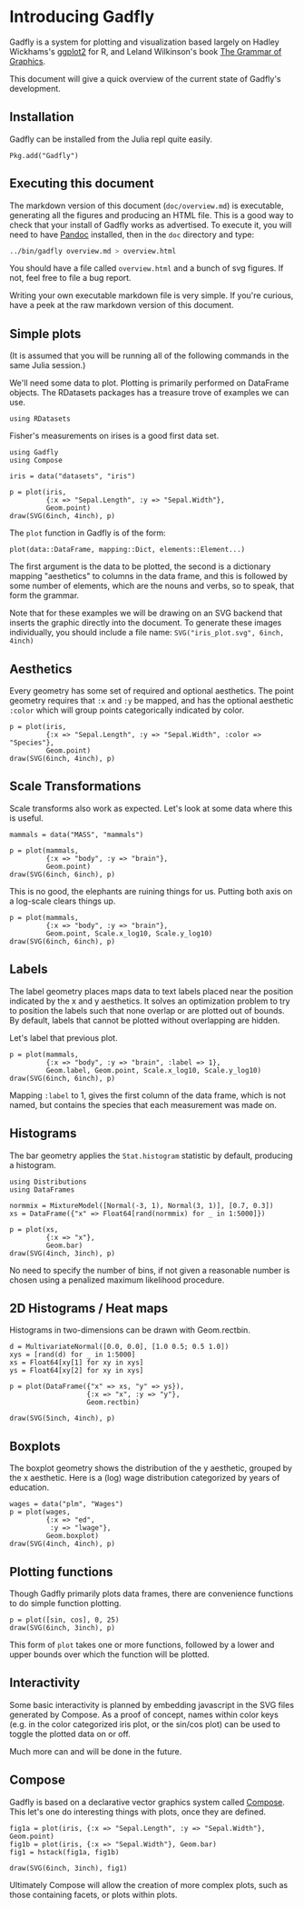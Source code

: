 
# Introducing Gadfly

Gadfly is a system for plotting and visualization based largely on Hadley
Wickhams's [ggplot2](http://ggplot2.org/) for R, and Leland Wilkinson's book
[The Grammar of Graphics](http://www.cs.uic.edu/~wilkinson/TheGrammarOfGraphics/GOG.html).

This document will give a quick overview of the current state of Gadfly's
development.

## Installation

Gadfly can be installed from the Julia repl quite easily.

```{.julia execute="false"}
Pkg.add("Gadfly")
```

## Executing this document

The markdown version of this document (`doc/overview.md`) is executable,
generating all the figures and producing an HTML file. This is a good way to
check that your install of Gadfly works as advertised. To execute it, you will
need to have [Pandoc](http://johnmacfarlane.net/pandoc/) installed, then in the
`doc` directory and type:

```{.bash execute="false"}
../bin/gadfly overview.md > overview.html
```

You should have a file called `overview.html` and a bunch of svg figures. If
not, feel free to file a bug report.

Writing your own executable markdown file is very simple. If you're curious, have
a peek at the raw markdown version of this document.


## Simple plots

(It is assumed that you will be running all of the following commands in the
same Julia session.)

We'll need some data to plot. Plotting is primarily performed on DataFrame
objects. The RDatasets packages has a treasure trove of examples we can use.

```{.julia}
using RDatasets
```

Fisher's measurements on irises is a good first data set.

```{.julia}
using Gadfly
using Compose

iris = data("datasets", "iris")

p = plot(iris,
         {:x => "Sepal.Length", :y => "Sepal.Width"},
         Geom.point)
draw(SVG(6inch, 4inch), p)
```

The `plot` function in Gadfly is of the form:

```{.julia execute="false"}
plot(data::DataFrame, mapping::Dict, elements::Element...)
```

The first argument is the data to be plotted, the second is a dictionary
mapping "aesthetics" to columns in the data frame, and this is followed by some
number of elements, which are the nouns and verbs, so to speak, that form the
grammar.

Note that for these examples we will be drawing on an SVG backend that inserts
the graphic directly into the document. To generate these images individually,
you should include a file name: `SVG("iris_plot.svg", 6inch, 4inch)`

## Aesthetics

Every geometry has some set of required and optional aesthetics. The point
geometry requires that `:x` and `:y` be mapped, and has the optional aesthetic
`:color` which will group points categorically indicated by color.

```{.julia}
p = plot(iris,
         {:x => "Sepal.Length", :y => "Sepal.Width", :color => "Species"},
         Geom.point)
draw(SVG(6inch, 4inch), p)
```

## Scale Transformations

Scale transforms also work as expected. Let's look at some data where this is
useful.

```{.julia}
mammals = data("MASS", "mammals")

p = plot(mammals,
         {:x => "body", :y => "brain"},
         Geom.point)
draw(SVG(6inch, 6inch), p)
```

This is no good, the elephants are ruining things for us. Putting both axis on a
log-scale clears things up.

```{.julia}
p = plot(mammals,
         {:x => "body", :y => "brain"},
         Geom.point, Scale.x_log10, Scale.y_log10)
draw(SVG(6inch, 6inch), p)
```

## Labels

The label geometry places maps data to text labels placed near the position
indicated by the x and y aesthetics. It solves an optimization problem to try to
position the labels such that none overlap or are plotted out of bounds. By
default, labels that cannot be plotted without overlapping are hidden.

Let's label that previous plot.

```{.julia}
p = plot(mammals,
         {:x => "body", :y => "brain", :label => 1},
         Geom.label, Geom.point, Scale.x_log10, Scale.y_log10)
draw(SVG(6inch, 6inch), p)
```

Mapping `:label` to 1, gives the first column of the data frame, which is not
named, but contains the species that each measurement was made on.


## Histograms

The bar geometry applies the `Stat.histogram` statistic by default, producing a
histogram.

```{.julia}
using Distributions
using DataFrames

normmix = MixtureModel([Normal(-3, 1), Normal(3, 1)], [0.7, 0.3])
xs = DataFrame({"x" => Float64[rand(normmix) for _ in 1:5000]})

p = plot(xs,
         {:x => "x"},
         Geom.bar)
draw(SVG(4inch, 3inch), p)
```

No need to specify the number of bins, if not given a reasonable number is
chosen using a penalized maximum likelihood procedure.


## 2D Histograms / Heat maps

Histograms in two-dimensions can be drawn with Geom.rectbin.

```{.julia}
d = MultivariateNormal([0.0, 0.0], [1.0 0.5; 0.5 1.0])
xys = [rand(d) for _ in 1:5000]
xs = Float64[xy[1] for xy in xys]
ys = Float64[xy[2] for xy in xys]

p = plot(DataFrame({"x" => xs, "y" => ys}),
                   {:x => "x", :y => "y"},
                   Geom.rectbin)

draw(SVG(5inch, 4inch), p)
```


## Boxplots

The boxplot geometry shows the distribution of the y aesthetic, grouped by the x
aesthetic. Here is a (log) wage distribution categorized by years of education.

```{.julia}
wages = data("plm", "Wages")
p = plot(wages,
         {:x => "ed",
          :y => "lwage"},
         Geom.boxplot)
draw(SVG(4inch, 4inch), p)
```


## Plotting functions

Though Gadfly primarily plots data frames, there are convenience functions to do
simple function plotting.

```{.julia}
p = plot([sin, cos], 0, 25)
draw(SVG(6inch, 3inch), p)
```

This form of `plot` takes one or more functions, followed by a lower and upper
bounds over which the function will be plotted.


## Interactivity

Some basic interactivity is planned by embedding javascript in the SVG files
generated by Compose. As a proof of concept, names within color keys (e.g. in
the color categorized iris plot, or the sin/cos plot) can be used to toggle the
plotted data on or off.

Much more can and will be done in the future.

## Compose

Gadfly is based on a declarative vector graphics system called
[Compose](https://github.com/dcjones/Compose.jl). This let's one do interesting
things with plots, once they are defined.

```{.julia}
fig1a = plot(iris, {:x => "Sepal.Length", :y => "Sepal.Width"}, Geom.point)
fig1b = plot(iris, {:x => "Sepal.Width"}, Geom.bar)
fig1 = hstack(fig1a, fig1b)

draw(SVG(6inch, 3inch), fig1)
```

Ultimately Compose will allow the creation of more complex plots, such as those
containing facets, or plots within plots.

